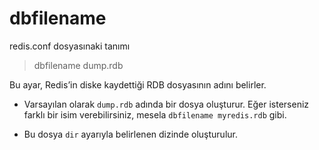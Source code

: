 # dbfilename

redis.conf dosyasınaki tanımı

> dbfilename dump.rdb

Bu ayar, Redis’in diske kaydettiği RDB dosyasının adını belirler.

* Varsayılan olarak `dump.rdb` adında bir dosya oluşturur. Eğer isterseniz farklı bir isim verebilirsiniz,
mesela `dbfilename myredis.rdb` gibi.

* Bu dosya `dir` ayarıyla belirlenen dizinde oluşturulur.